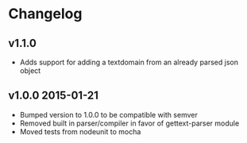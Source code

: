 # Changelog

## v1.1.0

  * Adds support for adding a textdomain from an already parsed json object

## v1.0.0 2015-01-21

  * Bumped version to 1.0.0 to be compatible with semver
  * Removed built in parser/compiler in favor of gettext-parser module
  * Moved tests from nodeunit to mocha

